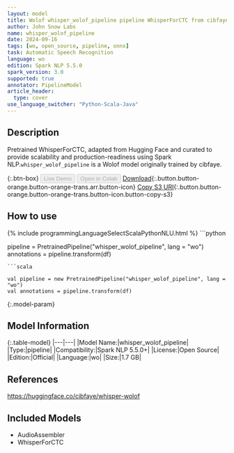 ```yaml
---
layout: model
title: Wolof whisper_wolof_pipeline pipeline WhisperForCTC from cibfaye
author: John Snow Labs
name: whisper_wolof_pipeline
date: 2024-09-16
tags: [wo, open_source, pipeline, onnx]
task: Automatic Speech Recognition
language: wo
edition: Spark NLP 5.5.0
spark_version: 3.0
supported: true
annotator: PipelineModel
article_header:
  type: cover
use_language_switcher: "Python-Scala-Java"
---
```


## Description

Pretrained WhisperForCTC, adapted from Hugging Face and curated to provide scalability and production-readiness using Spark NLP.`whisper_wolof_pipeline` is a Wolof model originally trained by cibfaye.

{:.btn-box}
<button class="button button-orange" disabled>Live Demo</button>
<button class="button button-orange" disabled>Open in Colab</button>
[Download](https://s3.amazonaws.com/auxdata.johnsnowlabs.com/public/models/whisper_wolof_pipeline_wo_5.5.0_3.0_1726479315685.zip){:.button.button-orange.button-orange-trans.arr.button-icon}
[Copy S3 URI](s3://auxdata.johnsnowlabs.com/public/models/whisper_wolof_pipeline_wo_5.5.0_3.0_1726479315685.zip){:.button.button-orange.button-orange-trans.button-icon.button-copy-s3}

## How to use



<div class="tabs-box" markdown="1">
{% include programmingLanguageSelectScalaPythonNLU.html %}
```python

pipeline = PretrainedPipeline("whisper_wolof_pipeline", lang = "wo")
annotations =  pipeline.transform(df)   

```
```scala

val pipeline = new PretrainedPipeline("whisper_wolof_pipeline", lang = "wo")
val annotations = pipeline.transform(df)

```
</div>

{:.model-param}
## Model Information

{:.table-model}
|---|---|
|Model Name:|whisper_wolof_pipeline|
|Type:|pipeline|
|Compatibility:|Spark NLP 5.5.0+|
|License:|Open Source|
|Edition:|Official|
|Language:|wo|
|Size:|1.7 GB|

## References

https://huggingface.co/cibfaye/whisper-wolof

## Included Models

- AudioAssembler
- WhisperForCTC